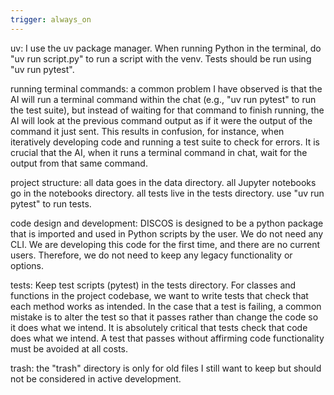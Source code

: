 ```yaml
---
trigger: always_on
---
```


uv:
I use the uv package manager. When running Python in the terminal, do "uv run script.py" to run a script with the venv.
Tests should be run using "uv run pytest".

running terminal commands:
a common problem I have observed is that the AI will run a terminal command within the chat (e.g., "uv run pytest" to run the test suite), but instead of waiting for that command to finish running, the AI will look at the previous command output as if it were the output of the command it just sent.
This results in confusion, for instance, when iteratively developing code and running a test suite to check for errors. 
It is crucial that the AI, when it runs a terminal command in chat, wait for the output from that same command.

project structure:
all data goes in the data directory. 
all Jupyter notebooks go in the notebooks directory. 
all tests live in the tests directory. use "uv run pytest" to run tests.

code design and development:
DISCOS is designed to be a python package that is imported and used in Python scripts by the user.
We do not need any CLI.
We are developing this code for the first time, and there are no current users. Therefore, we do not need to keep any legacy functionality or options.

tests:
Keep test scripts (pytest) in the tests directory.
For classes and functions in the project codebase, we want to write tests that check that each method works as intended.
In the case that a test is failing, a common mistake is to alter the test so that it passes rather than change the code so it does what we intend. It is absolutely critical that tests check that code does what we intend. A test that passes without affirming code functionality must be avoided at all costs.

trash:
the "trash" directory is only for old files I still want to keep but should not be considered in active development.